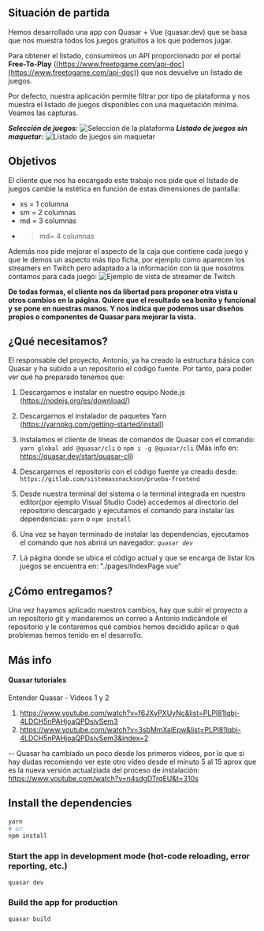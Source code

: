 ## Situación de partida

Hemos desarrollado una app con Quasar + Vue (quasar.dev) que se basa que nos muestra todos los juegos gratuitos a los que podemos jugar.

Para obtener el listado, consumimos un API proporcionado por el portal **Free-To-Play** ([https://www.freetogame.com/api-doc](https://www.freetogame.com/api-doc)) que nos devuelve un listado de juegos.

Por defecto, nuestra aplicación permite filtrar por tipo de plataforma y nos muestra el listado de juegos disponibles con una maquetación mínima. Veamos las capturas.

***Selección de juegos:***
![Selección de la plataforma](https://i.im.ge/2022/07/08/ukn7PS.png)
***Listado de juegos sin maquetar:***
![Listado de juegos sin maquetar](https://i.im.ge/2022/07/08/uknDfz.png)

## Objetivos
El cliente que nos ha encargado este trabajo nos pide que el listado de juegos cambie la estética en función de estas dimensiones de pantalla:

 - xs = 1 columna
 - sm = 2 columnas
 - md = 3 columnas
 - >md= 4 columnas

Además nos pide mejorar el aspecto de la caja que contiene cada juego y que le demos un aspecto más tipo ficha, por ejemplo como aparecen los streamers en Twitch pero adaptado a la información con la que nosotros contamos para cada juego:
![Ejemplo de vista de streamer de Twitch](https://i.im.ge/2022/07/08/uknnzS.png)

**De todas formas, el cliente nos da libertad para proponer otra vista u otros cambios en la página.
Quiere que el resultado sea bonito y funcional y se pone en nuestras manos. Y nos indica que podemos usar diseños propios o componentes de Quasar para mejorar la vista.**


## ¿Qué necesitamos?
El responsable del proyecto, Antonio, ya ha creado la estructura básica con Quasar y ha subido a un repositorio el código fuente. Por tanto, para poder ver qué ha preparado tenemos que:

 1. Descargarnos e instalar en nuestro equipo Node.js (https://nodejs.org/es/download/)
 2. Descargarnos el instalador de paquetes Yarn (https://yarnpkg.com/getting-started/install)
 3. Instalamos el cliente de líneas de comandos de Quasar con el comando: `yarn global add @quasar/cli` o `npm i -g @quasar/cli`
 (Más info en: https://quasar.dev/start/quasar-cli)
 4. Descargarnos el repositorio con el código fuente ya creado desde:
`https://gitlab.com/sistemassnackson/prueba-frontend`

 5. Desde nuestra terminal del sistema o la terminal integrada en nuestro editor(por ejemplo Visual Studio Code) accedemos al directorio del repositorio descargado y ejecutamos el comando para instalar las dependencias: `yarn` o `npm install`
 6. Una vez se hayan terminado de instalar las dependencias, ejecutamos el comando que nos abrirá un navegador: *`quasar dev`*
 7. Lá página donde se ubica el código actual y que se encarga de listar los juegos se encuentra en: "./pages/IndexPage.vue"

## ¿Cómo entregamos?

Una vez hayamos aplicado nuestros cambios, hay que subir el proyecto a un repositorio git y mandaremos un correo a Antonio indicándole el repositorio y le contaremos qué cambios hemos decidido aplicar o qué problemas hemos tenido en el desarrollo.


## Más info

#### Quasar tutoriales
Entender Quasar - Vídeos 1 y 2
1. https://www.youtube.com/watch?v=f6JXyPXUyNc&list=PLPl81lqbj-4LDCH5nPAHjoaQPDsivSem3
2. https://www.youtube.com/watch?v=3sbMmXalEpw&list=PLPl81lqbj-4LDCH5nPAHjoaQPDsivSem3&index=2

-- Quasar ha cambiado un poco desde los primeros vídeos, por lo que si hay dudas recomiendo ver este otro vídeo desde el mínuto 5 al 15 aprox que es la nueva versión actualziada del proceso de instalación:
https://www.youtube.com/watch?v=n4sdgDTrqEU&t=310s

## Install the dependencies
```bash
yarn
# or
npm install
```

### Start the app in development mode (hot-code reloading, error reporting, etc.)
```bash
quasar dev
```



### Build the app for production
```bash
quasar build
```
